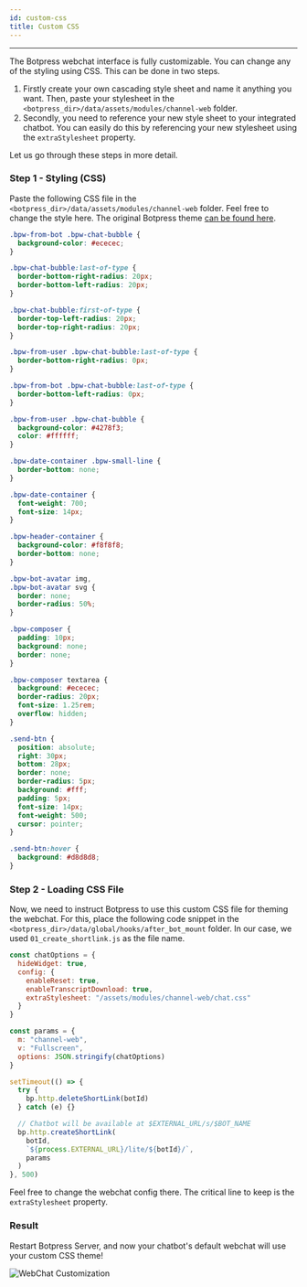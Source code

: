 ```yaml
---
id: custom-css
title: Custom CSS
---
```


---

The Botpress webchat interface is fully customizable. You can change any of the styling using CSS. This can be done in two steps.

1. Firstly create your own cascading style sheet and name it anything you want. Then, paste your stylesheet in the `<botpress_dir>/data/assets/modules/channel-web` folder.
2. Secondly, you need to reference your new style sheet to your integrated chatbot. You can easily do this by referencing your new stylesheet using the `extraStylesheet` property.

Let us go through these steps in more detail.

### Step 1 - Styling (CSS)

Paste the following CSS file in the `<botpress_dir>/data/assets/modules/channel-web` folder. Feel free to change the style here. The original Botpress theme [can be found here](https://github.com/botpress/v12/blob/master/modules/channel-web/assets/default.css).

```css
.bpw-from-bot .bpw-chat-bubble {
  background-color: #ececec;
}

.bpw-chat-bubble:last-of-type {
  border-bottom-right-radius: 20px;
  border-bottom-left-radius: 20px;
}

.bpw-chat-bubble:first-of-type {
  border-top-left-radius: 20px;
  border-top-right-radius: 20px;
}

.bpw-from-user .bpw-chat-bubble:last-of-type {
  border-bottom-right-radius: 0px;
}

.bpw-from-bot .bpw-chat-bubble:last-of-type {
  border-bottom-left-radius: 0px;
}

.bpw-from-user .bpw-chat-bubble {
  background-color: #4278f3;
  color: #ffffff;
}

.bpw-date-container .bpw-small-line {
  border-bottom: none;
}

.bpw-date-container {
  font-weight: 700;
  font-size: 14px;
}

.bpw-header-container {
  background-color: #f8f8f8;
  border-bottom: none;
}

.bpw-bot-avatar img,
.bpw-bot-avatar svg {
  border: none;
  border-radius: 50%;
}

.bpw-composer {
  padding: 10px;
  background: none;
  border: none;
}

.bpw-composer textarea {
  background: #ececec;
  border-radius: 20px;
  font-size: 1.25rem;
  overflow: hidden;
}

.send-btn {
  position: absolute;
  right: 30px;
  bottom: 28px;
  border: none;
  border-radius: 5px;
  background: #fff;
  padding: 5px;
  font-size: 14px;
  font-weight: 500;
  cursor: pointer;
}

.send-btn:hover {
  background: #d8d8d8;
}
```

### Step 2 - Loading CSS File

Now, we need to instruct Botpress to use this custom CSS file for theming the webchat. For this, place the following code snippet in the `<botpress_dir>/data/global/hooks/after_bot_mount` folder. In our case, we used `01_create_shortlink.js` as the file name.

```js
const chatOptions = {
  hideWidget: true,
  config: {
    enableReset: true,
    enableTranscriptDownload: true,
    extraStylesheet: "/assets/modules/channel-web/chat.css"
  }
}

const params = {
  m: "channel-web",
  v: "Fullscreen",
  options: JSON.stringify(chatOptions)
}

setTimeout(() => {
  try {
    bp.http.deleteShortLink(botId)
  } catch (e) {}

  // Chatbot will be available at $EXTERNAL_URL/s/$BOT_NAME
  bp.http.createShortLink(
    botId,
    `${process.EXTERNAL_URL}/lite/${botId}/`,
    params
  )
}, 500)
```

Feel free to change the webchat config there. The critical line to keep is the `extraStylesheet` property.

### Result

Restart Botpress Server, and now your chatbot's default webchat will use your custom CSS theme!

![WebChat Customization](/assets/webchat-customization.png)
